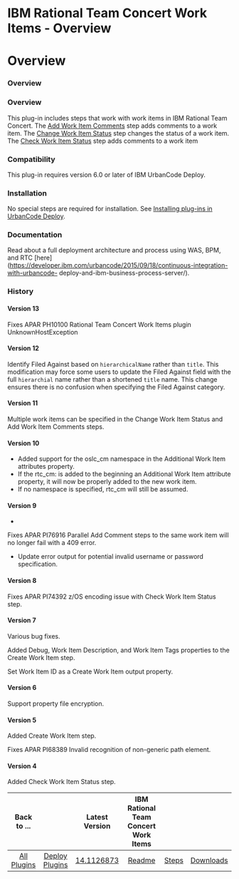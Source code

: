
IBM Rational Team Concert Work Items - Overview
===============================================

# Overview



### Overview




 


### Overview


This plug-in includes steps that work with work items in IBM Rational Team Concert.
 The [Add Work Item Comments](steps#add_work_item_comments) step adds comments to a work item. The [Change Work Item 
Status](steps#change_work_item_status) step changes the status of a work item. The [Check Work Item 
Status](steps#check_work_item_status) step adds comments to a work item


### Compatibility


This plug-in requires 
version 6.0 or later of IBM UrbanCode Deploy.


### Installation


No special steps are required for installation. See 
[Installing plug-ins in UrbanCode Deploy](https://www.urbancode.com/resource/installing-plug-ins-in-urbancode-products/ 
"Installing plug-ins in UrbanCode Deploy").


### Documentation


Read about a full deployment architecture and process 
using WAS, BPM, and RTC [here](https://developer.ibm.com/urbancode/2015/09/18/continuous-integration-with-urbancode-
deploy-and-ibm-business-process-server/).


### History


#### Version 13


Fixes APAR PH10100 Rational Team Concert 
Work Items plugin UnknownHostException


#### Version 12


Identify Filed Against based on `hierarchicalName` rather 
than `title`. This modification may force some users to update the Filed Against field with the full `hierarchial` name 
rather than a shortened `title` name. This change ensures there is no confusion when specifying the Filed Against 
category.


#### Version 11


Multiple work items can be specified in the Change Work Item Status and Add Work Item 
Comments steps.


#### Version 10


* Added support for the oslc\_cm namespace in the Additional Work Item attributes 
property.
* If the rtc\_cm: is added to the beginning an Additional Work Item attribute property, it will now be 
properly added to the new work item.
* If no namespace is specified, rtc\_cm will still be assumed.


#### Version 9


*
 Fixes APAR PI76916 Parallel Add Comment steps to the same work item will no longer fail with a 409 error.
* Update 
error output for potential invalid username or password specification.


#### Version 8


Fixes APAR PI74392 z/OS 
encoding issue with Check Work Item Status step.


#### Version 7


Various bug fixes.


Added Debug, Work Item 
Description, and Work Item Tags properties to the Create Work Item step.


Set Work Item ID as a Create Work Item output
 property.


#### Version 6


Support property file encryption.


#### Version 5


Added Create Work Item step.


Fixes 
APAR PI68389 Invalid recognition of non-generic path element.


#### Version 4


Added Check Work Item Status step.




|Back to ...||Latest Version|IBM Rational Team Concert Work Items |||
| :---: | :---: | :---: | :---: | :---: | :---: |
|[All Plugins](../../index.md)|[Deploy Plugins](../README.md)|[14.1126873](https://raw.githubusercontent.com/UrbanCode/IBM-UCD-PLUGINS/main/files/plugin-air-RTC-WorkItems/ucd-plugin-air-RTC-WorkItems-14.1126873.zip)|[Readme](README.md)|[Steps](steps.md)|[Downloads](downloads.md)|
